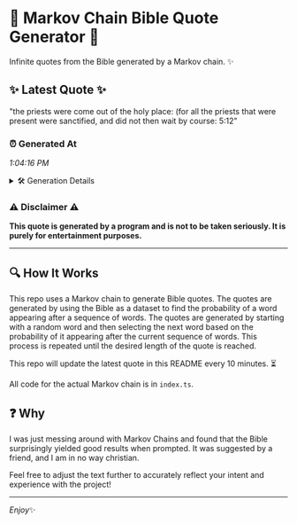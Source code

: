 # 📖 Markov Chain Bible Quote Generator 📖

Infinite quotes from the Bible generated by a Markov chain. ✨

## ✨ Latest Quote ✨
"the priests were come out of the holy place: (for all the priests that were present were sanctified, and did not then wait by course: 5:12"

### ⏰ Generated At
*1:04:16 PM*

<details>
    <summary>🛠️ Generation Details</summary>
    <p>
        <strong>🌱 Seed:</strong> the<br>
        <strong>🔄 Iterations:</strong> 25<br>
        <strong>📜 Context History:</strong><br>[ the ]: priests<br>[ the, priests ]: were<br>[ the, priests, were ]: come<br>[ the, priests, were, come ]: out<br>[ the, priests, were, come, out ]: of<br>[ the, priests, were, come, out, of ]: the<br>[ priests, were, come, out, of, the ]: holy<br>[ were, come, out, of, the, holy ]: place:<br>[ come, out, of, the, holy, place: ]: (for<br>[ out, of, the, holy, place:, (for ]: all<br>[ of, the, holy, place:, (for, all ]: the<br>[ the, holy, place:, (for, all, the ]: priests<br>[ holy, place:, (for, all, the, priests ]: that<br>[ place:, (for, all, the, priests, that ]: were<br>[ (for, all, the, priests, that, were ]: present<br>[ all, the, priests, that, were, present ]: were<br>[ the, priests, that, were, present, were ]: sanctified,<br>[ priests, that, were, present, were, sanctified, ]: and<br>[ that, were, present, were, sanctified,, and ]: did<br>[ were, present, were, sanctified,, and, did ]: not<br>[ present, were, sanctified,, and, did, not ]: then<br>[ were, sanctified,, and, did, not, then ]: wait<br>[ sanctified,, and, did, not, then, wait ]: by<br>[ and, did, not, then, wait, by ]: course:<br>[ did, not, then, wait, by, course: ]: 5:12<br>
    </p>
</details>

### ⚠️ Disclaimer ⚠️
**This quote is generated by a program and is not to be taken seriously. It is purely for entertainment purposes.**

---

## 🔍 How It Works

This repo uses a Markov chain to generate Bible quotes. The quotes are generated by using the Bible as a dataset to find the probability of a word appearing after a sequence of words. The quotes are generated by starting with a random word and then selecting the next word based on the probability of it appearing after the current sequence of words. This process is repeated until the desired length of the quote is reached.

This repo will update the latest quote in this README every 10 minutes. ⏳

All code for the actual Markov chain is in `index.ts`.

## ❓ Why

I was just messing around with Markov Chains and found that the Bible surprisingly yielded good results when prompted. 
It was suggested by a friend, and I am in no way christian.

Feel free to adjust the text further to accurately reflect your intent and experience with the project!

---

*Enjoy*✨
